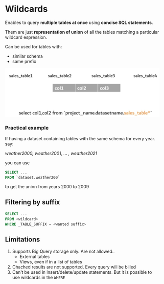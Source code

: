 # Wildcards
Enables to query **multiple tables at once** using **concise SQL statements**.

Them are just **representation of union** of all the tables matching a particular wildcard espression.

Can be used for tables with:
- similar schema
- same prefix

!["alt"](../../Images/wildcards-example.png)

### Practical example
If having a dataset containing tables with the same schema for every year. say:

*weather2000, weather2001, ... , weather2021*

you can use
```sql
SELECT ...
FROM `dataset.weather200`
```
to get the union from years 2000 to 2009

## Filtering by suffix
```sql
SELECT ...
FROM <wildcard>
WHERE _TABLE_SUFFIX = <wanted suffix>
```


## Limitations

1. Supports Big Query storage only. 
    <span class="red">Are not allowed:</span>.
	- <span class="red">External tables</span>
	- <span class="red">Views</span>, even if in a list of tables
2. Chached results are not supported. Every query will be billed
3. Can't be used in Insert/delete/update statements. But it is possible to use wildcards in the `WHERE`
